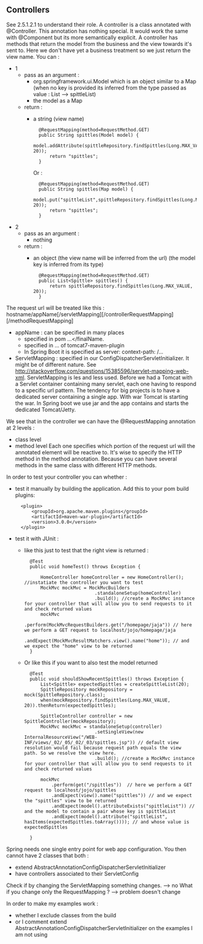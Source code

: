 Controllers
-----------
See 2.5.1.2.1 to understand their role.
A controller is a class annotated with @Controller. This annotation has nothing special. It would work the same with @Component but its more semantically explicit.
A controller has methods that return the model from the business and the view towards it's sent to. Here we don't have yet a business treatment so we just return the view name.
You can :

- 1 
    - pass as an argument :
        - org.springframework.ui.Model which is an object similar to a Map (when no key is provided its inferred from the type passed as value : List<Spittle> --> spittleList)
        - the model as a Map 
    - return :
        - a string (view name)
        
                @RequestMapping(method=RequestMethod.GET)
                public String spittles(Model model) {
                    model.addAttribute(spittleRepository.findSpittles(Long.MAX_VALUE, 20));
                    return "spittles";
                }

            Or :

                @RequestMapping(method=RequestMethod.GET)
                public String spittles(Map model) {
                    model.put("spittleList",spittleRepository.findSpittles(Long.MAX_VALUE, 20));
                    return "spittles";
                }
      
- 2
    - pass as an argument :
        - nothing
    - return :
        - an object (the view name will be inferred from the url) (the model key is inferred from its type)
    
                @RequestMapping(method=RequestMethod.GET)
                public List<Spittle> spittles() {
                    return spittleRepository.findSpittles(Long.MAX_VALUE, 20));
                }

The request url will be treated like this :
hostname/appName[/servletMapping][/controllerRequestMapping][/methodRequestMapping]

- appName : can be specified in many places 
    - specified in pom <build><finalName>...</finalName</build>.
    - specified in <plugin><configuration><path>...</path> of <artifactId>tomcat7-maven-plugin</artifactId>
    - In Spring Boot it is specified as server: context-path: /...
- ServletMapping : specified in our ConfigDispatcherServletInitializer. It might be of different nature. See http://stackoverflow.com/questions/15385596/servlet-mapping-web-xml. ServletMapping is les and less used. Before we had a Tomcat with a Servlet container containing many servlet, each one having to respond to a specific url pattern. The tendency for big projects is to have a dedicated server containing a single app. With war Tomcat is starting the war. In Spring boot we use jar and the app contains and starts the dedicated Tomcat/Jetty.   

We see that in the controller we can have the @RequestMapping annotation at 2 levels :

- class level
- method level
Each one specifies which portion of the request url will the annotated element will be reactive to.
It's wise to specify the HTTP method in the method annotation. Because you can have several methods in the same class with different HTTP methods.

In order to test your controller you can whether :

- test it manually by building the application. Add this to your pom build plugins:

        <plugin>
            <groupId>org.apache.maven.plugins</groupId>
            <artifactId>maven-war-plugin</artifactId>
            <version>3.0.0</version>
        </plugin>

- test it with JUnit :

    - like this just to test that the right view is returned :

            @Test
            public void homeTest() throws Exception {
        
                HomeController homeController = new HomeController(); //instatiate the controller you want to test 
                MockMvc mockMvc = MockMvcBuilders
                                    .standaloneSetup(homeController)  
                                    .build(); //create a MockMvc instance for your controller that will allow you to send requests to it and check returned values 
                mockMvc
                    .perform(MockMvcRequestBuilders.get("/homepage/jaja")) // here we perform a GET request to localhost/jojo/homepage/jaja
                    .andExpect(MockMvcResultMatchers.view().name("home")); // and we expect the "home" view to be returned
            }
        
    - Or like this if you want to also test the model returned        
        
            @Test
            public void shouldShowRecentSpittles() throws Exception {
                List<Spittle> expectedSpittles = createSpittleList(20);
                SpittleRepository mockRepository = mock(SpittleRepository.class);
                when(mockRepository.findSpittles(Long.MAX_VALUE, 20)).thenReturn(expectedSpittles);
        
                SpittleController controller = new SpittleController(mockRepository);
                MockMvc mockMvc = standaloneSetup(controller)
                                    .setSingleView(new InternalResourceView("/WEB-INF/views/_02/_05/_02/_03/spittles.jsp")) // default view resolution would fail because request path equals the view path. So we resolve the view here.
                                    .build(); //create a MockMvc instance for your controller that will allow you to send requests to it and check returned values
    
                mockMvc
                    .perform(get("/spittles"))  // here we perform a GET request to localhost/jojo/spittles
                    .andExpect(view().name("spittles")) // and we expect the "spittles" view to be returned
                    .andExpect(model().attributeExists("spittleList")) // and the model to contain a pair whose key is spittleList
                    .andExpect(model().attribute("spittleList", hasItems(expectedSpittles.toArray()))); // and whose value is expectedSpittles
    
            }
        

Spring needs one single entry point for web app configuration.
You then cannot have 2 classes that both :

- extend AbstractAnnotationConfigDispatcherServletInitializer
- have controllers associated to their ServletConfig

Check if by changing the ServletMapping something changes. --> no
What if you change only the RequestMapping ? --> problem doesn't change

In order to make my examples work :
 
- whether I exclude classes from the build
- or I comment extend AbstractAnnotationConfigDispatcherServletInitializer on the examples I am not using

